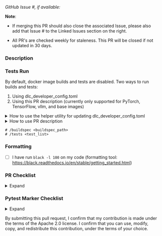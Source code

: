 *GitHub Issue #, if available:*

**Note**: 
- If merging this PR should also close the associated Issue, please also add that Issue # to the Linked Issues section on the right. 

- All PR's are checked weekly for staleness. This PR will be closed if not updated in 30 days.

### Description

### Tests Run
By default, docker image builds and tests are disabled. Two ways to run builds and tests:
1. Using dlc_developer_config.toml
2. Using this PR description (currently only supported for PyTorch, TensorFlow, vllm, and base images)

<details>
<summary>How to use the helper utility for updating dlc_developer_config.toml</summary>

Assuming your remote is called `origin` (you can find out more with `git remote -v`)...
  
- Run default builds and tests for a particular buildspec - also commits and pushes changes to remote; Example:

`python src/prepare_dlc_dev_environment.py -b </path/to/buildspec.yml> -cp origin`

- Enable specific tests for a buildspec or set of buildspecs - also commits and pushes changes to remote; Example:

`python src/prepare_dlc_dev_environment.py -b </path/to/buildspec.yml> -t sanity_tests -cp origin`

- Restore TOML file when ready to merge

`python src/prepare_dlc_dev_environment.py -rcp origin`

**NOTE: If you are creating a PR for a new framework version, please ensure success of the local, standard, rc, and efa sagemaker tests by updating the dlc_developer_config.toml file:**
- [ ] `sagemaker_remote_tests = true`
- [ ] `sagemaker_efa_tests = true`
- [ ] `sagemaker_rc_tests = true`
- [ ] `sagemaker_local_tests = true`
</details>

<details>
<summary>How to use PR description</summary>
Use the code block below to uncomment commands and run the PR CodeBuild jobs. There are two commands available:

- /buildspec \<buildspec_path>
  - e.g.: /buildspec pytorch/training/buildspec.yml
  - If this line is commented out, dlc_developer_config.toml will be used. 
- /tests \<test_list>
  - e.g.: /tests sanity security ec2
  - If this line is commented out, it will run the default set of tests (same as the defaults in dlc_developer_config.toml): sanity, security, ec2, ecs, eks, sagemaker, sagemaker-local.

</details>

```
# /buildspec <buildspec_path>
# /tests <test_list> 
```

### Formatting
- [ ] I have run `black -l 100` on my code (formatting tool: https://black.readthedocs.io/en/stable/getting_started.html)

### PR Checklist 
<details>
<summary>Expand</summary>

- [ ] I've prepended PR tag with frameworks/job this applies to : [mxnet, tensorflow, pytorch] | [ei/neuron/graviton] | [build] | [test] | [benchmark] | [ec2, ecs, eks, sagemaker]
- [ ] If the PR changes affects SM test, I've modified dlc_developer_config.toml in my PR branch by setting sagemaker_tests = true and efa_tests = true
- [ ] If this PR changes existing code, the change fully backward compatible with pre-existing code. (Non backward-compatible changes need special approval.)
- [ ] (If applicable) I've documented below the DLC image/dockerfile this relates to
- [ ] (If applicable) I've documented below the tests I've run on the DLC image
- [ ] (If applicable) I've reviewed the licenses of updated and new binaries and their dependencies to make sure all licenses are on the Apache Software Foundation Third Party License Policy Category A or Category B license list.  See [https://www.apache.org/legal/resolved.html](https://www.apache.org/legal/resolved.html).
- [ ] (If applicable) I've scanned the updated and new binaries to make sure they do not have vulnerabilities associated with them.
</details>

### Pytest Marker Checklist
<details>
<summary>Expand</summary>

- [ ] (If applicable) I have added the marker `@pytest.mark.model("<model-type>")` to the new tests which I have added, to specify the Deep Learning model that is used in the test (use `"N/A"` if the test doesn't use a model)
- [ ] (If applicable) I have added the marker `@pytest.mark.integration("<feature-being-tested>")` to the new tests which I have added, to specify the feature that will be tested
- [ ] (If applicable) I have added the marker `@pytest.mark.multinode(<integer-num-nodes>)` to the new tests which I have added, to specify the number of nodes used on a multi-node test
- [ ] (If applicable) I have added the marker `@pytest.mark.processor(<"cpu"/"gpu"/"eia"/"neuron">)` to the new tests which I have added, if a test is specifically applicable to only one processor type
</details>


By submitting this pull request, I confirm that my contribution is made under the terms of the Apache 2.0 license. I confirm that you can use, modify, copy, and redistribute this contribution, under the terms of your choice.
